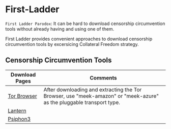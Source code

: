 # First-Ladder
`First Ladder Parodox`: It can be hard to download censorship circumvention tools without already having and using one of them.

First Ladder provides convenient approaches to download censorship circumvention tools by excersicing Collateral Freedom strategy.

## Censorship Circumvention Tools

| Download Pages |  Comments |
|---|---|
| [Tor Browser](https://github.com/TheTorProject/gettorbrowser)  | After downloading and extracting the Tor Browser, use "meek-amazon" or "meek-azure" as the pluggable transport type.  |
| [Lantern](https://github.com/getlantern/lantern)  |   |
| [Psiphon3](https://s3.amazonaws.com/0ubz-2q11-gi9y/zh.html)  |   |

